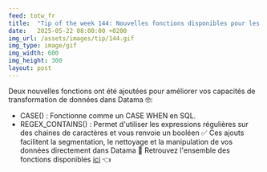 ```yaml
---
feed: totw_fr
title:  "Tip of the week 144: Nouvelles fonctions disponibles pour les champs calculés de Datama Prep!"
date:   2025-05-22 08:00:00 +0200
img_url: /assets/images/tip/144.gif
img_type: image/gif
img_width: 600
img_height: 300
layout: post
---
```


Deux nouvelles fonctions ont été ajoutées pour améliorer vos capacités de transformation de données dans Datama 🤓:
  * CASE() : Fonctionne comme un CASE WHEN en SQL.
  * REGEX_CONTAINS() : Permet d'utiliser les expressions régulières sur des chaines de caractères et vous renvoie un booléen ✅
Ces ajouts facilitent la segmentation, le nettoyage et la manipulation de vos données directement dans Datama 🚀
Retrouvez l'ensemble des fonctions disponibles [ici](https://datama-solutions.github.io//docs/core_app/new/prep/interface/calculated_fields.html) 👈
